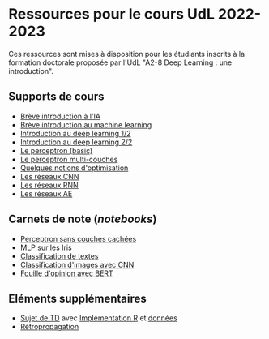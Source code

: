 # Ressources pour le cours UdL 2022-2023

Ces ressources sont mises à disposition pour les étudiants inscrits à la formation doctorale proposée par l'UdL "A2-8 Deep Learning : une introduction".

## Supports de cours

- [Brève introduction à l'IA](https://velcin.github.io/files/deep/intro-IA.pdf)
- [Brève introduction au machine learning](https://velcin.github.io/files/deep/intro-machine-learning.pdf)
- [Introduction au deep learning 1/2](https://velcin.github.io/files/deep/intro_deep.pdf)
- [Introduction au deep learning 2/2](https://velcin.github.io/files/deep/introduction-2.pdf)
- [Le perceptron (basic)](https://velcin.github.io/files/deep/perceptron.pdf)
- [Le perceptron multi-couches](https://velcin.github.io/files/deep/perceptron_multi.pdf)
- [Quelques notions d'optimisation](https://velcin.github.io/files/deep/optim-mini.pdf)
- [Les réseaux CNN](https://velcin.github.io/files/deep/CNN-short.pdf)
- [Les réseaux RNN](https://velcin.github.io/files/deep/RNN-short.pdf)
- [Les réseaux AE](https://velcin.github.io/files/deep/AE-short.pdf)

## Carnets de note (*notebooks*)

- [Perceptron sans couches cachées](https://velcin.github.io/files/deep/notebooks/intro-RL.ipynb)
- [MLP sur les Iris](https://velcin.github.io/files/deep/notebooks/MLP_Iris.ipynb)
- [Classification de textes](https://velcin.github.io/files/deep/notebooks/MLP_texte.ipynb)
- [Classification d'images avec CNN](https://velcin.github.io/files/deep/notebooks/CNN_images.ipynb)
- [Fouille d'opinion avec BERT](https://colab.research.google.com/github/TheophileBlard/french-sentiment-analysis-with-bert/blob/master/colab/french_sentiment_analysis_with_bert.ipynb)

## Eléments supplémentaires

- [Sujet de TD](https://velcin.github.io/files/deep/TD/TD.pdf) avec [Implémentation R](https://velcin.github.io/files/deep/TD/ann.r) et [données](https://velcin.github.io/files/deep/TD/data.csv)
- [Rétropropagation](https://velcin.github.io/files/deep/TD/backprop.r)
